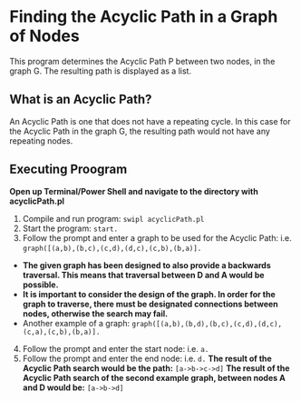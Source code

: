 # Finding the Acyclic Path in a Graph of Nodes
This program determines the Acyclic Path P between two nodes, in the graph G. The resulting path is displayed as a list.

##  What is an Acyclic Path?
An Acyclic Path is one that does not have a repeating cycle. In this case for the Acyclic Path in the graph G, the resulting path would not have any repeating nodes.

## Executing Proogram
**Open up Terminal/Power Shell and navigate to the directory with acyclicPath.pl**

1. Compile and run program: ``` swipl acyclicPath.pl ```
2. Start the program: ``` start. ```
3. Follow the prompt and enter a graph to be used for the Acyclic Path: i.e. ``` graph([(a,b),(b,c),(c,d),(d,c),(c,b),(b,a)]. ```
  * **The given graph has been designed to also provide a backwards traversal. This means that traversal between D and A would be possible.**
  * **It is important to consider the design of the graph. In order for the graph to traverse, there must be designated connections between nodes, otherwise the search may fail.**
  * Another example of a graph: ```graph([(a,b),(b,d),(b,c),(c,d),(d,c),(c,a),(c,b),(b,a)]. ```

4. Follow the prompt and enter the start node: i.e. ``` a. ```
5. Follow the prompt and enter the end node: i.e. ``` d. ```
**The result of the Acyclic Path search would be the path:** ``` [a->b->c->d] ```
**The result of the Acyclic Path search of the second example graph, between nodes A and D would be:** ``` [a->b->d] ```
